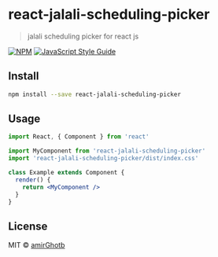 # react-jalali-scheduling-picker

> jalali scheduling picker for react js

[![NPM](https://img.shields.io/npm/v/react-jalali-scheduling-picker.svg)](https://www.npmjs.com/package/react-jalali-scheduling-picker) [![JavaScript Style Guide](https://img.shields.io/badge/code_style-standard-brightgreen.svg)](https://standardjs.com)

## Install

```bash
npm install --save react-jalali-scheduling-picker
```

## Usage

```jsx
import React, { Component } from 'react'

import MyComponent from 'react-jalali-scheduling-picker'
import 'react-jalali-scheduling-picker/dist/index.css'

class Example extends Component {
  render() {
    return <MyComponent />
  }
}
```

## License

MIT © [amirGhotb](https://github.com/amirGhotb)
